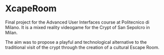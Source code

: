# XcapeRoom

Final project for the Advanced User Interfaces course at Politecnico di Milano.
It is a mixed reality videogame for the Crypt of San Sepolcro in Milan.

The aim was to propose a playful and technological alternative to the traditional visit of the crypt through the creation of a cultural Escape Room.
